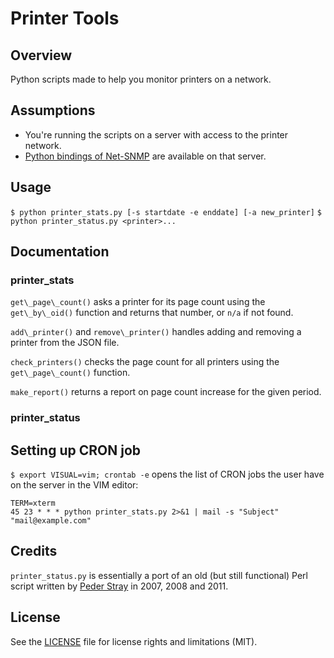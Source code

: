 Printer Tools
=============

## Overview
Python scripts made to help you monitor printers on a network.

## Assumptions
* You're running the scripts on a server with access to the printer network.
* [Python bindings of Net-SNMP](https://net-snmp.svn.sourceforge.net/svnroot/net-snmp/trunk/net-snmp/python/README) are available on that server.

## Usage
`$ python printer_stats.py [-s startdate -e enddate] [-a new_printer]`
`$ python printer_status.py <printer>...`

## Documentation

### printer_stats
`get\_page\_count()` asks a printer for its page count using the `get\_by\_oid()` function and returns that number, or `n/a` if not found.

`add\_printer()` and `remove\_printer()` handles adding and removing a printer from the JSON file.

`check_printers()` checks the page count for all printers using the `get\_page\_count()` function.

`make_report()` returns a report on page count increase for the given period.

### printer_status


## Setting up CRON job
`$ export VISUAL=vim; crontab -e` opens the list of CRON jobs the user have on the server in the VIM editor:

    TERM=xterm
    45 23 * * * python printer_stats.py 2>&1 | mail -s "Subject" "mail@example.com"

## Credits
`printer_status.py` is essentially a port of an old (but still functional) Perl script written by [Peder Stray](https://github.com/pstray) in 2007, 2008 and 2011. 

## License
See the [LICENSE](LICENSE.md) file for license rights and limitations (MIT).

